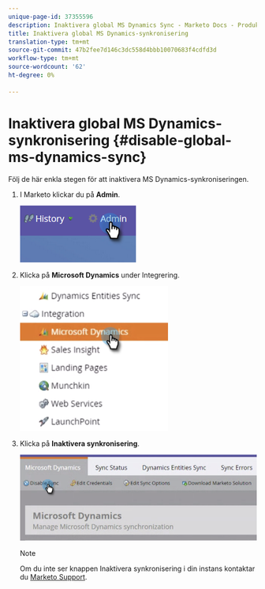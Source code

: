 ```yaml
---
unique-page-id: 37355596
description: Inaktivera global MS Dynamics Sync - Marketo Docs - Produktdokumentation
title: Inaktivera global MS Dynamics-synkronisering
translation-type: tm+mt
source-git-commit: 47b2fee7d146c3dc558d4bbb10070683f4cdfd3d
workflow-type: tm+mt
source-wordcount: '62'
ht-degree: 0%

---
```



# Inaktivera global MS Dynamics-synkronisering {#disable-global-ms-dynamics-sync}

Följ de här enkla stegen för att inaktivera MS Dynamics-synkroniseringen.

1. I Marketo klickar du på **Admin**.

   ![](assets/one.png)

1. Klicka på **Microsoft Dynamics** under Integrering.

   ![](assets/two.png)

1. Klicka på **Inaktivera synkronisering**.

   ![](assets/three.png)

   >[!NOTE]
   >
   >Om du inte ser knappen Inaktivera synkronisering i din instans kontaktar du [Marketo Support](http://nation.marketo.com/community/support_solutions).

